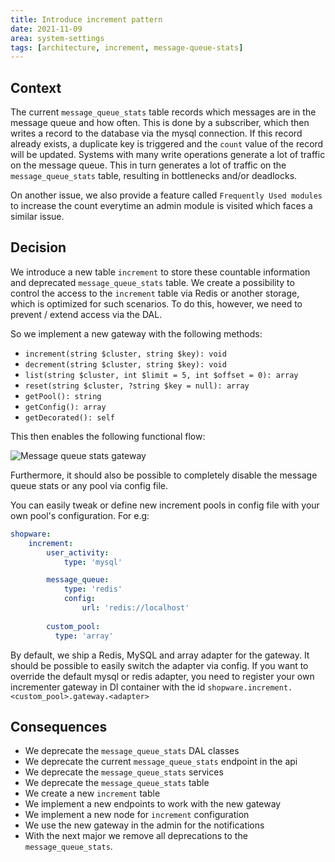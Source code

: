 ```yaml
---
title: Introduce increment pattern
date: 2021-11-09
area: system-settings
tags: [architecture, increment, message-queue-stats]
--- 
```


## Context
The current `message_queue_stats` table records which messages are in the message queue and how often. This
is done by a subscriber, which then writes a record to the database via the mysql connection. If this record already exists,
a duplicate key is triggered and the `count` value of the record will be updated. 
Systems with many write operations generate a lot of traffic on the message queue. This in turn
generates a lot of traffic on the `message_queue_stats` table, resulting in bottlenecks and/or deadlocks.

On another issue, we also provide a feature called `Frequently Used modules` to increase the count everytime an admin module is visited which faces a similar issue.

## Decision
We introduce a new table `increment` to store these countable information and deprecated `message_queue_stats` table.
We create a possibility to control the access to the `increment` table via Redis or another storage, which is optimized for such scenarios.
To do this, however, we need to prevent / extend access via the DAL.

So we implement a new gateway with the following methods:
* `increment(string $cluster, string $key): void`
* `decrement(string $cluster, string $key): void`
* `list(string $cluster, int $limit = 5, int $offset = 0): array`
* `reset(string $cluster, ?string $key = null): array`
* `getPool(): string`
* `getConfig(): array`
* `getDecorated(): self`

This then enables the following functional flow:

![](../../../.gitbook/assets/adr/message_queue_stats.png "Message queue stats gateway")

Furthermore, it should also be possible to completely disable the message queue stats or any pool via config file.

You can easily tweak or define new increment pools in config file with your own pool's configuration. For e.g:

```yaml
shopware:
    increment:
        user_activity:
            type: 'mysql'

        message_queue:
            type: 'redis'
            config:
                url: 'redis://localhost'
        
        custom_pool:
          type: 'array'
```

By default, we ship a Redis, MySQL and array adapter for the gateway. It should be possible to easily switch the adapter via config.
If you want to override the default mysql or redis adapter, you need to register your own incrementer gateway in DI container with the id `shopware.increment.<custom_pool>.gateway.<adapter>`

## Consequences
* We deprecate the `message_queue_stats` DAL classes
* We deprecate the current `message_queue_stats` endpoint in the api
* We deprecate the `message_queue_stats` services
* We deprecate the `message_queue_stats` table
* We create a new `increment` table
* We implement a new endpoints to work with the new gateway
* We implement a new node for `increment` configuration
* We use the new gateway in the admin for the notifications
* With the next major we remove all deprecations to the `message_queue_stats`.
